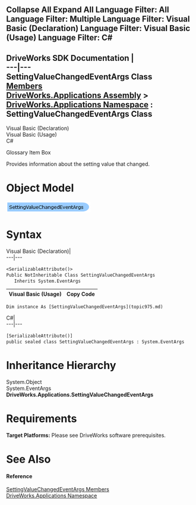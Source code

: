        

 Collapse All Expand All  Language Filter: All  Language Filter: Multiple  Language Filter: Visual Basic (Declaration) Language Filter: Visual Basic (Usage) Language Filter: C#  
---  
DriveWorks SDK Documentation  |   
---|---  
SettingValueChangedEventArgs Class   
[Members](topic976.md)   
[DriveWorks.Applications Assembly](topic13.md) > [DriveWorks.Applications Namespace](topic16.md) : SettingValueChangedEventArgs Class  
---  
  
Visual Basic (Declaration)    
Visual Basic (Usage)    
C# 

Glossary Item Box

Provides information about the setting value that changed. 

# Object Model

![](dotnetdiagramimages/image32.png)

# Syntax

Visual Basic (Declaration)|   
---|---  
      
    
    <SerializableAttribute()>
    Public NotInheritable Class SettingValueChangedEventArgs 
       Inherits System.EventArgs  
  
Visual Basic (Usage)| Copy Code  
---|---  
      
    
    Dim instance As [SettingValueChangedEventArgs](topic975.md)  
  
C#|   
---|---  
      
    
    [SerializableAttribute()]
    public sealed class SettingValueChangedEventArgs : System.EventArgs   
  
# Inheritance Hierarchy

System.Object  
System.EventArgs  
**DriveWorks.Applications.SettingValueChangedEventArgs**  


# Requirements

**Target Platforms:** Please see DriveWorks software prerequisites.

# See Also

#### Reference

[SettingValueChangedEventArgs Members](topic976.md)   
[DriveWorks.Applications Namespace](topic16.md)


